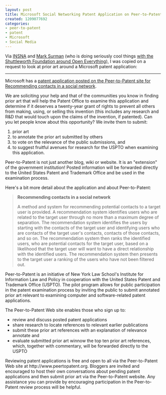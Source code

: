 ```yaml
--- 
layout: post
title: Microsoft Social Networking Patent Application on Peer-to-Patent
created: 1209077692
categories: 
- peer-to-patent
- patent
- Microsoft
- Social Media
---
```

<p>Via <a href="http://www.insna.org">INSNA</a> and <a href="http://commonspace.typepad.com">Mark Surman</a> (who is doing seriously cool things <a href="http://openeverything.net">with the Shuttleworth Foundation around Open Everything</a>), I was copied on a request to look at prior art around a Microsoft patent application:</p>  <hr />  <p>Microsoft has a <a href="http://www.peertopatent.org/patent/20080059576/activity">patent application posted on the Peer-to-Patent site for Recommending contacts in a social network</a>.</p>  <p>We are soliciting your help and that of the communities you know in finding prior art that will help the Patent Office to examine this application and determine if it deserves a twenty-year grant of rights to prevent all others from making, using, or selling this invention (this includes any research and R&amp;D that would touch upon the claims of the invention, if patented). Can you let people know about this opportunity? We invite them to submit:</p> <ol><li> prior art</li><li>to annotate the prior art submitted by others</li><li>to vote on the relevance of the public submissions, and</li><li>to suggest fruitful avenues for research for the USPTO when examining this application.</li></ol>  <p>Peer-to-Patent is not just another blog, wiki or website. It is an &quot;extension&quot; of the government institution! Posted information will be forwarded directly to the United States Patent and Trademark Office and be used in the examination process.</p>  <p>Here&#39;s a bit more detail about the application and about Peer-to-Patent:</p>  <blockquote> <p><strong>Recommending contacts in a social network</strong></p>  <p>A method and system for recommending potential contacts to a target user is provided. A recommendation system identifies users who are related to the target user through no more than a maximum degree of separation. The recommendation system identifies the users by starting with the contacts of the target user and identifying users who are contacts of the target user&#39;s contacts, contacts of those contacts, and so on. The recommendation system then ranks the identified users, who are potential contacts for the target user, based on a likelihood that the target user will want to have a direct relationship with the identified users. The recommendation system then presents to the target user a ranking of the users who have not been filtered out.</p> </blockquote> <!--break-->  <p>Peer-to-Patent is an initiative of New York Law School&#39;s Institute for Information Law and Policy in cooperation with the United States Patent and Trademark Office (USPTO). The pilot program allows for public participation in the patent examination process by inviting the public to submit annotated prior art relevant to examining computer and software-related patent applications.</p>  <p>The Peer-to-Patent Web site enables those who sign up to:</p><ul><li>  review and discuss posted patent applications</li><li>share research to locate references to relevant earlier publications</li><li>submit these prior art references with an explanation of relevance  annotate and</li><li>evaluate submitted prior art  winnow the top ten prior art references, which, together with commentary, will be forwarded directly to the USPTO  </li></ul><p>Reviewing patent applications is free and open to all via the Peer-to-Patent Web site at http://www.peertopatent.org. Bloggers are invited and encouraged to host their own conversations about pending patent applications and then submit prior art via the Peer-to-Patent website. Any assistance you can provide by encouraging participation in the Peer-to-Patent review process will be helpful.</p> 
